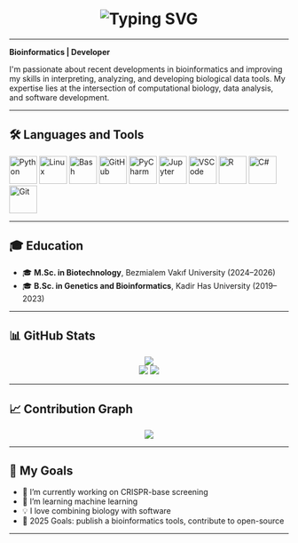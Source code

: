 <!-- README.md -->

<h1 align="center">
  <img src="https://readme-typing-svg.demolab.com?font=Fira+Code&size=30&duration=2000&pause=1000&color=6CE0F7&center=true&vCenter=true&width=800&lines=👋+Hi%2C+I'm+Furkan+Emre+Bora;💻+Bioinformatics+%7C+Developer+;🚀+Welcome+to+my+GitHub+Profile!" alt="Typing SVG" />
</h1>


---

**Bioinformatics | Developer**

I'm passionate about recent developments in bioinformatics and improving my skills in interpreting, analyzing, and developing biological data tools. My expertise lies at the intersection of computational biology, data analysis, and software development.

---

## 🛠️ Languages and Tools

<p>
  <img alt="Python" width="50px" src="https://cdn.jsdelivr.net/gh/devicons/devicon/icons/python/python-original.svg"/>
  <img alt="Linux" width="50px" src="https://cdn.jsdelivr.net/gh/devicons/devicon/icons/linux/linux-original.svg"/>
  <img alt="Bash" width="50px" src="https://cdn.jsdelivr.net/gh/devicons/devicon/icons/bash/bash-plain.svg"/>
  <img alt="GitHub" width="50px" src="https://cdn.jsdelivr.net/gh/devicons/devicon/icons/github/github-original.svg"/>
  <img alt="PyCharm" width="50px" src="https://cdn.jsdelivr.net/gh/devicons/devicon/icons/pycharm/pycharm-original.svg"/>
  <img alt="Jupyter" width="50px" src="https://cdn.jsdelivr.net/gh/devicons/devicon/icons/jupyter/jupyter-original-wordmark.svg"/>
  <img alt="VSCode" width="50px" src="https://cdn.jsdelivr.net/gh/devicons/devicon/icons/visualstudio/visualstudio-plain.svg"/>
  <img alt="R" width="50px" src="https://cdn.jsdelivr.net/gh/devicons/devicon/icons/r/r-original.svg"/>
  <img alt="C#" width="50px" src="https://cdn.jsdelivr.net/gh/devicons/devicon/icons/csharp/csharp-original.svg"/>
  <img alt="Git" width="50px" src="https://cdn.jsdelivr.net/gh/devicons/devicon/icons/git/git-original.svg"/>
</p>

---

## 🎓 Education

- 🎓 **M.Sc. in Biotechnology**, Bezmialem Vakıf University (2024–2026)  
- 🎓 **B.Sc. in Genetics and Bioinformatics**, Kadir Has University (2019–2023)

---

## 📊 GitHub Stats

<p align="center">
  <img src="http://github-profile-summary-cards.vercel.app/api/cards/profile-details?username=Femrebora&theme=gotham" />
  <br />
  <img src="http://github-profile-summary-cards.vercel.app/api/cards/stats?username=Femrebora&theme=gotham" />
  <img src="http://github-profile-summary-cards.vercel.app/api/cards/most-commit-language?username=Femrebora&theme=gotham" />
</p>

---

## 📈 Contribution Graph

<p align="center">
  <img src="https://github-readme-activity-graph.vercel.app/graph?username=Femrebora&theme=gotham&hide_border=true" />
</p>

---

## 🧠 My Goals

- 🔬 I’m currently working on CRISPR-base screening  
- 🌱 I’m learning machine learning   
- 💡 I love combining biology with software  
- 🎯 2025 Goals: publish a bioinformatics tools, contribute to open-source  

---

